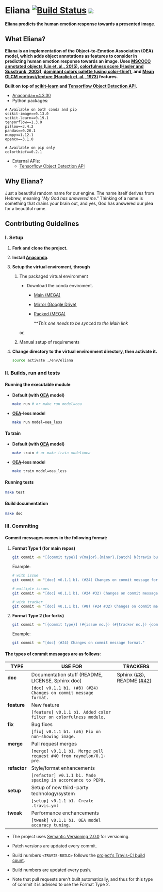 # Eliana [![Build Status](https://travis-ci.org/raymelon/Eliana.svg)](https://travis-ci.org/raymelon/Eliana) ![](https://reposs.herokuapp.com/?path=raymelon/Eliana)

**Eliana predicts the human emotion response towards a presented image.**

## What Eliana?

**Eliana is an implementation of the Object-to-Emotion Association (OEA) model, which adds object annotations as features to consider in predicting human emotion response towards an image. Uses [MSCOCO annotated objects (Lin et. al., 2015)](http://arxiv.org/abs/1405.0312), [colorfulness score (Hasler and  Susstrunk, 2003)](https://infoscience.epfl.ch/record/33994/files/HaslerS03.pdf), [dominant colors palette (using color-thief)](https://github.com/fengsp/color-thief-py), and [Mean GLCM contrast/texture (Haralick et. al., 1973)](http://haralick.org/journals/TexturalFeatures.pdf) features.**

**Built on top of [scikit-learn](https://github.com/scikit-learn/scikit-learn) and [Tensorflow Object Detection API](https://github.com/tensorflow/models/tree/master/research/object_detection).**

- [Anaconda==4.3.30](https://www.anaconda.com/download/)
- Python packages:
```
# Available on both conda and pip
scikit-image==0.13.0
scikit-learn==0.19.1
tensorflow==1.3.0
pillow==3.4.2
pandas==0.20.1
numpy<=1.12.1
opencv==3.1.0

# Available on pip only
colorthief==0.2.1
```
- External APIs:
   - [Tensorflow Object Detection API](https://github.com/tensorflow/models/tree/master/research/object_detection)

## Why Eliana?

Just a beautiful random name for our engine. The name itself derives from Hebrew, meaning *"My God has answered me."* Thinking of a name is something that drains your brain out, and yes, God has answered our plea for a beautiful name.

## Contributing Guidelines
### I. Setup
1. **Fork and clone the project.**
2. **Install [Anaconda](https://www.anaconda.com/downloads).**
3. **Setup the virtual enviroment, through**
   1. The packaged virtual environment
        - Download the conda enviroment.
            - [Main (MEGA)](https://mega.nz/#F!Yn4WzY6I!3o2klQ-LfVwkTt61yVA9Gw)
            - [Mirror (Google Drive)](https://drive.google.com/open?id=0B2Gw0zD3SerkVWtsSVlRTUNuWVE)
            - [Packed  (MEGA)](https://mega.nz/#!82gBBCqT!clt5iihZZGYDGOE6utsr207iNviRAFqbI-_TsPFmswQ)
            
               ***This one needs to be synced to the Main link*
             
      or,          
   2. Manual setup of requirements

4. **Change directory to the virtual environment directory, then activate it.**
   ```Bash
   source activate ./env/eliana
   ```
   
### II. Builds, run and tests

#### Running the executable module

   - **Default (with [OEA](#what-eliana) model)**
      ```Bash
      make run # or make run model=oea
      ```
      
   - **[OEA](#what-eliana)-less model**
      ```Bash
      make run model=oea_less
      ```

#### To train
   - **Default (with [OEA](#what-eliana) model)**
      ```Bash
      make train # or make train model=oea
      ```
      
   - **[OEA](#what-eliana)-less model**
      ```Bash
      make train model=oea_less
      ```

#### Running tests
```Bash
make test
```

#### Build documentation
```Bash
make doc
```

### III. Commiting
#### Commit messages comes in the following format:

   1. **Format Type 1 (for main repos)**
       
       ```bash
       git commit -m "[{commit type}] v{major}.{minor}.{patch} b{travis build no.}. (#{tracker no.}) (#{issue no.}) {commit message}."
       ```
       Example:
       ```bash
       # with issue
       git commit -m "[doc] v0.1.1 b1. (#24) Changes on commit message format."
       
       # multiple issues
       git commit -m "[doc] v0.1.1 b1. (#24 #32) Changes on commit message format."
       
       # with tracker
       git commit -m "[doc] v0.1.1 b1. (#8) (#24 #32) Changes on commit message format."
       ```

   2. **Format Type 2 (for forks)**
   
      ```bash
      git commit -m "[{commit type}] (#{issue no.}) (#{tracker no.}) {commit message}"
      ```
      Example:
       ```bash
       git commit -m "[doc] (#24) Changes on commit message format."
       ```

#### The types of commit messages are as follows:

   | TYPE | USE FOR | TRACKERS |
   |----- | ------- | -------- |
   | **doc** | Documentation stuff (README, LICENSE, Sphinx doc) | Sphinx ([#8](https://github.com/raymelon/Eliana/issues/8)), README ([#42](https://github.com/raymelon/Eliana/issues/42)) 
   |         | `[doc] v0.1.1 b1. (#8) (#24) Changes on commit message format.` |
   | **feature** | New feature |
   |             | `[feature] v0.1.1 b1. Added color filter on colorfulness module.` |
   | **fix** | Bug fixes |
   |         | `[fix] v0.1.1 b1. (#6) Fix on non-showing image.` |
   | **merge** | Pull request merges |
   |           | `[merge] v0.1.1 b1. Merge pull request #40 from raymelon/0.1-pre.` |
   | **refactor** | Style/format enhancements |
   |           | `[refactor] v0.1.1 b1. Made spacing in accordance to PEP8.` |
   | **setup** | Setup of new third-party technology/system |
   |           | `[setup] v0.1.1 b1. Create .travis.yml` |
   | **tweak** | Performance enchancements |
   |           | `[tweak] v0.1.1 b1. OEA model accuracy tuning.` |
     

- The project uses [Semantic Versioning 2.0.0](http://semver.org/) for versioning.

- Patch versions are updated every commit.

- Build numbers `<TRAVIS-BUILD>` follows the [project's Travis-CI build count](https://travis-ci.org/raymelon/Eliana). 

- Build numbers are updated every push.

- Note that pull requests aren't built automatically, and thus for this type of commit it is advised to use the Format Type 2.



